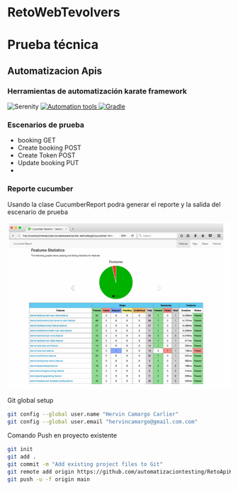 # RetoWebTevolvers

# Prueba técnica
## Automatizacion Apis

### Herramientas de automatización karate framework
<p >
  <a href="https://serenity-bdd.github.io/theserenitybook/latest/index.html"> 
  </a>
  <img src="https://serenity-bdd.info/wp-content/uploads/elementor/thumbs/serenity-bdd-pac9onzlqv9ebi90cpg4zsqnp28x4trd1adftgkwbq.png" title="Serenity"> 
  </a>
  <a href="https://cucumber.io/">
  <img src="imagesReadme/automation_tools.png" title="Automation tools">
  </a>
  <a href="https://gradle.org/"> 
  <img src="https://gradle.org/images/gradle-knowledge-graph-logo.png?20170228" title="Gradle" > 
  </a> 
</p>



### Escenarios de prueba

- booking GET
- Create booking POST
- Create Token POST
- Update booking PUT
- 

### Reporte cucumber
Usando la clase CucumberReport podra generar el reporte y la salida del escenario de prueba

![img.png](img.png)

Git global setup
```sh
git config --global user.name "Hervin Camargo Carlier"
git config --global user.email "hervincamargo@gmail.com.com"
```

Comando Push en proyecto existente
```sh
git init
git add .
git commit -m "Add existing project files to Git"
git remote add origin https://github.com/automatizaciontesting/RetoApiKarateFramework.git
git push -u -f origin main
```
